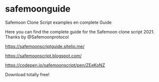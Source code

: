 # safemoonguide
Safemoon Clone Script examples en complete Guide


Here you can find the complete guide for the Safemoon clone script 2021. Thanks by @Safemoonprotocol

https://safemoonscriptguide.sitelio.me/

https://safemoonscript.blogspot.com/

https://codepen.io/safemoonscript/pen/ZEeKoNZ

Download totally free!
